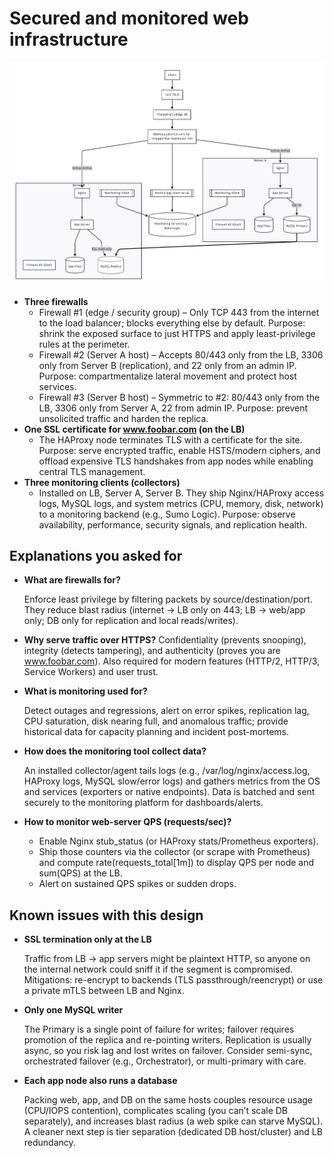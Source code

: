 # Secured and monitored web infrastructure

![Secured and monitored web infrastructure](./2-secured_and_monitored_web_infrastructure.png)

- **Three firewalls**
  - Firewall #1 (edge / security group) – Only TCP 443 from the internet to the load balancer; blocks everything else by default. Purpose: shrink the exposed surface to just HTTPS and apply least-privilege rules at the perimeter.
  - Firewall #2 (Server A host) – Accepts 80/443 only from the LB, 3306 only from Server B (replication), and 22 only from an admin IP. Purpose: compartmentalize lateral movement and protect host services.
  - Firewall #3 (Server B host) – Symmetric to #2: 80/443 only from the LB, 3306 only from Server A, 22 from admin IP. Purpose: prevent unsolicited traffic and harden the replica.
- **One SSL certificate for www.foobar.com (on the LB)**
  - The HAProxy node terminates TLS with a certificate for the site. Purpose: serve encrypted traffic, enable HSTS/modern ciphers, and offload expensive TLS handshakes from app nodes while enabling central TLS management.
- **Three monitoring clients (collectors)**
  - Installed on LB, Server A, Server B. They ship Nginx/HAProxy access logs, MySQL logs, and system metrics (CPU, memory, disk, network) to a monitoring backend (e.g., Sumo Logic). Purpose: observe availability, performance, security signals, and replication health.

## Explanations you asked for

- **What are firewalls for?**

  Enforce least privilege by filtering packets by source/destination/port. They reduce blast radius (internet → LB only on 443; LB → web/app only; DB only for replication and local reads/writes).

- **Why serve traffic over HTTPS?**
  Confidentiality (prevents snooping), integrity (detects tampering), and authenticity (proves you are www.foobar.com). Also required for modern features (HTTP/2, HTTP/3, Service Workers) and user trust.

- **What is monitoring used for?**

  Detect outages and regressions, alert on error spikes, replication lag, CPU saturation, disk nearing full, and anomalous traffic; provide historical data for capacity planning and incident post-mortems.

- **How does the monitoring tool collect data?**

  An installed collector/agent tails logs (e.g., /var/log/nginx/access.log, HAProxy logs, MySQL slow/error logs) and gathers metrics from the OS and services (exporters or native endpoints). Data is batched and sent securely to the monitoring platform for dashboards/alerts.

- **How to monitor web-server QPS (requests/sec)?**
  - Enable Nginx stub_status (or HAProxy stats/Prometheus exporters).
  - Ship those counters via the collector (or scrape with Prometheus) and compute rate(requests_total[1m]) to display QPS per node and sum(QPS) at the LB.
  - Alert on sustained QPS spikes or sudden drops.

## Known issues with this design

- **SSL termination only at the LB**

  Traffic from LB → app servers might be plaintext HTTP, so anyone on the internal network could sniff it if the segment is compromised. Mitigations: re-encrypt to backends (TLS passthrough/reencrypt) or use a private mTLS between LB and Nginx.

- **Only one MySQL writer**
  
  The Primary is a single point of failure for writes; failover requires promotion of the replica and re-pointing writers. Replication is usually async, so you risk lag and lost writes on failover. Consider semi-sync, orchestrated failover (e.g., Orchestrator), or multi-primary with care.

- **Each app node also runs a database**

  Packing web, app, and DB on the same hosts couples resource usage (CPU/IOPS contention), complicates scaling (you can’t scale DB separately), and increases blast radius (a web spike can starve MySQL). A cleaner next step is tier separation (dedicated DB host/cluster) and LB redundancy.
